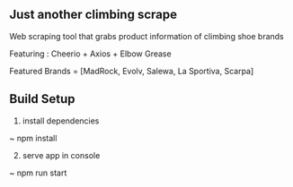## Just another climbing scrape 
Web scraping tool that grabs product information of climbing shoe brands

Featuring : Cheerio + Axios + Elbow Grease

Featured Brands = [MadRock, Evolv, Salewa, La Sportiva, Scarpa]

## Build Setup

1. install dependencies

~ npm install

2. serve app in console

~ npm run start
